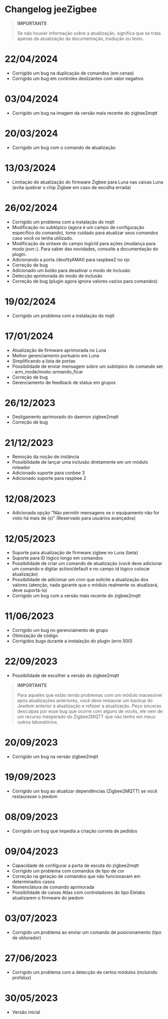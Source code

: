 # Changelog jeeZigbee

>**IMPORTANTE**
>
>Se não houver informação sobre a atualização, significa que se trata apenas da atualização da documentação, tradução ou texto.

# 22/04/2024

- Corrigido um bug na duplicação de comandos (em cenas)
- Corrigido um bug em controles deslizantes com valor negativo

# 03/04/2024

- Corrigido um bug na imagem da versão mais recente do zigbee2mqtt

# 20/03/2024

- Corrigido um bug com o comando de atualização

# 13/03/2024

- Limitação de atualização do firmware Zigbee para Luna nas caixas Luna (evita quebrar o chip Zigbee em caso de escolha errada)

# 26/02/2024

- Corrigido um problema com a instalação do mqtt
- Modificação no subtópico (agora é um campo de configuração específico do comando), tome cuidado para atualizar seus comandos caso você os tenha utilizado.
- Modificação da sintaxe do campo logicId para ações (mudança para modo json::). Para saber das novidades, consulte a documentação do plugin.
- Adicionando a porta /dev/ttyAMA0 para raspbee2 no rpi
- Correção de bug
- Adicionado um botão para desativar o modo de inclusão
- Detecção aprimorada do modo de inclusão
- Correção de bug (plugin agora ignora valores vazios para comandos)

# 19/02/2024

- Corrigido um problema com a instalação do mqtt


# 17/01/2024

- Atualização de firmware aprimorada no Luna
- Melhor gerenciamento portuário em Luna
- Simplificando a lista de portas
- Possibilidade de enviar mensagem sobre um subtópico do comando set : arm_mode/modo::armando_ficar
- Correção de bug
- Gerenciamento de feedback de status em grupos

# 26/12/2023

- Desligamento aprimorado do daemon zigbee2mqtt
- Correção de bug

# 21/12/2023

- Remoção da noção de instância
- Possibilidade de lançar uma inclusão diretamente em um módulo roteador
- Adicionado suporte para conbee 3
- Adicionado suporte para raspbee 2

# 12/08/2023

- Adicionada opção "Não permitir mensagens se o equipamento não for visto há mais de (s)" (Reservado para usuários avançados)

# 12/05/2023

- Suporte para atualização de firmware zigbee no Luna (beta)
- Suporte para ID lógico longo em comandos
- Possibilidade de criar um comando de atualização (você deve adicionar um comando e digitar action/default e no campo id lógico colocar atualização)
- Possibilidade de adicionar um cron que solicite a atualização dos valores (atenção, nada garante que o módulo realmente os atualizará, deve suportá-lo)
- Corrigido um bug com a versão mais recente do zigbee2mqtt


# 11/06/2023

- Corrigido um bug no gerenciamento de grupo
- Otimização de código
- Corrigidos bugs durante a instalação do plugin (erro 500)

# 22/09/2023

- Possibilidade de escolher a versão do zigbee2mqtt

>**IMPORTANTE**
>
>Para aqueles que estão tendo problemas com um módulo inacessível após atualizações anteriores, você deve restaurar um backup do Jeedom anterior à atualização e refazer a atualização. Peço sinceras desculpas por esse bug que ocorre com alguns de vocês, ele vem de um recurso inesperado do Zigbee2MQTT que não tenho em meus outros laboratórios.

# 20/09/2023

- Corrigido um bug na versão zigbee2mqtt

# 19/09/2023

- Corrigido um bug ao atualizar dependências (Zigbee2MQTT) se você restaurasse o jeedom

# 08/09/2023

- Corrigido um bug que impedia a criação correta de pedidos

# 09/04/2023

- Capacidade de configurar a porta de escuta do zigbee2mqtt
- Corrigido um problema com comandos de tipo de cor
- Correção na geração de comandos que não funcionavam em determinados casos
- Nomenclatura de comando aprimorada
- Possibilidade de caixas Atlas com controladores do tipo Elelabs atualizarem o firmware do jeedom

# 03/07/2023

- Corrigido um problema ao enviar um comando de posicionamento (tipo de obturador)

# 27/06/2023

- Corrigido um problema com a detecção de certos módulos (incluindo profalux)

# 30/05/2023

- Versão inicial
